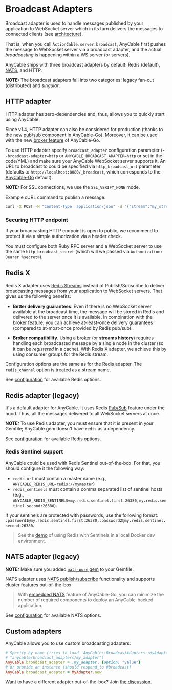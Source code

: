 # Broadcast Adapters

Broadcast adapter is used to handle messages published by your application to WebSocket server which in its turn delivers the messages to connected clients (see [architecture](../architecture.md)).

That is, when you call `ActionCable.server.broadcast`, AnyCable first pushes the message to WebSocket server via a broadcast adapter, and the actual _broadcasting_ is happening within a WS server (or servers).

AnyCable ships with three broadcast adapters by default: Redis (default), [NATS][], and HTTP.

**NOTE:** The broadcast adapters fall into two categories: legacy fan-out (distributed) and _singular_.

## HTTP adapter

HTTP adapter has zero-dependencies and, thus, allows you to quickly start using AnyCable.

Since v1.4, HTTP adapter can also be considered for production (thanks to the new [pub/sub component](/anycable-go/pubsub.md) in AnyCable-Go). Moreover, it can be used with the new [broker feature](/anycable-go/broker.md) of AnyCable-Go.

To use HTTP adapter specify `broadcast_adapter` configuration parameter (`--broadcast-adapter=http` or `ANYCABLE_BROADCAST_ADAPTER=http` or set in the code/YML) and make sure your AnyCable WebSocket server supports it. An URL to broadcast to could be specified via `http_broadcast_url` parameter (defaults to `http://localhost:8080/_broadcast`, which corresponds to the [AnyCable-Go](../anycable-go/getting_started.md#configuration-parameters) default).

**NOTE:** For SSL connections, we use the `SSL_VERIFY_NONE` mode.

Example cURL command to publish a message:

```bash
curl -X POST -H "Content-Type: application/json" -d '{"stream":"my_stream","data":"{\"text\":\"Hello, world!\"}"}' http://localhost:8090/_broadcast
```

### Securing HTTP endpoint

If your broadcasting HTTP endpoint is open to public, we recommend to protect it via a simple authorization via a header check.

You must configure both Ruby RPC server and a WebSocket server to use the same `http_broadcast_secret` (which will we passed via `Authorization: Bearer %secret%`).

## Redis X

Redis X adapter uses [Redis Streams][redis-streams] instead of Publish/Subscribe to deliver broadcasting messages from your application to WebSocket servers. That gives us the following benefits:

- **Better delivery guarantees**. Even if there is no WebSocket server available at the broadcast time, the message will be stored in Redis and delivered to the server once it is available. In combination with the [broker feature](/anycable-go/broker.md), you can achieve at-least-once delivery guarantees (compared to at-most-once provided by Redis pub/sub).

- **Broker compatibility**. Using a [broker](/anycable-go/broker.md) (or **streams history**) requires handling each broadcasted message by a single node in the cluster (so it can be _registered_ in a cache). With Redis X adapter, we achieve this by using consumer groups for the Redis stream.

Configuration options are the same as for the Redis adapter. The `redis_channel` option is treated as a stream name.

See [configuration](./configuration.md) for available Redis options.

## Redis adapter (legacy)

It's a default adapter for AnyCable. It uses Redis [Pub/Sub](https://redis.io/topics/pubsub) feature under the hood. Thus, all the messages delivered to all WebSocket servers at once.

**NOTE:** To use Redis adapter, you must ensure that it is present in your Gemfile; AnyCable gem doesn't have `redis` as a dependency.

See [configuration](./configuration.md) for available Redis options.

### Redis Sentinel support

AnyCable could be used with Redis Sentinel out-of-the-box. For that, you should configure it the following way:

- `redis_url` must contain a master name (e.g., `ANYCABLE_REDIS_URL=redis://mymaster`)
- `redis_sentinels` must contain a comma separated list of sentinel hosts (e.g., `ANYCABLE_REDIS_SENTINELS=my.redis.sentinel.first:26380,my.redis.sentinel.second:26380`).

If your sentinels are protected with passwords, use the following format: `:password1@my.redis.sentinel.first:26380,:password2@my.redis.sentinel.second:26380`.

> See the [demo](https://github.com/anycable/anycable_rails_demo/pull/8) of using Redis with Sentinels in a local Docker dev environment.

## NATS adapter (legacy)

**NOTE:** Make sure you added [`nats-pure` gem][nats-pure] to your Gemfile.

NATS adapter uses [NATS publish/subscribe](https://docs.nats.io/nats-concepts/core-nats/pubsub) functionality and supports cluster features out-of-the-box.

> With [embedded NATS](../anycable-go/embedded_nats.md) feature of AnyCable-Go, you can minimize the number of required components to deploy an AnyCable-backed application.

See [configuration](./configuration.md) for available NATS options.

## Custom adapters

AnyCable allows you to use custom broadcasting adapters:

```ruby
# Specify by name (tries to load `AnyCable::BroadcastAdapters::MyAdapter` from
# "anycable/broadcast_adapters/my_adapter")
AnyCable.broadcast_adapter = :my_adapter, {option: "value"}
# or provide an instance (should respond_to #broadcast)
AnyCable.broadcast_adapter = MyAdapter.new
```

Want to have a different adapter out-of-the-box? Join [the discussion](https://github.com/anycable/anycable/issues/2).

[NATS]: https://nats.io
[nats-pure]: https://github.com/nats-io/nats-pure.rb
[redis-streams]: https://redis.io/docs/data-types/streams-tutorial/
